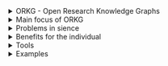 


<details>
<summary> ORKG -  Open Research Knowledge Graphs </summary>
    
#### The Organization

The ORKG is a Organisation with the goal to make scientific papers better findable. 
ORKG achieves this by structuring the research papers using Knowledge Graphs.
This also makes it easier to peer review a paper.
THE ORKG uses RDF as as Base for Knowledge Graph Development.

#### Funding

The ORKG receives funding through grants from the European Research Council (ERC).

#### Overview of the History of ORKG 

https://orkg.org/about/11/History 

#### Gitlab

-ORKG has a  Open Source Gitlab with a lot of information to their Natural Language Processing algorithms, Back- Frontend Information, Special Feature for Covid-19, Ontology and more.

</details>
<details>
    <summary> Main focus of ORKG </summary>

### The Problem
- The science community has communicated the same way since its upcoming.
- Approximately 2,5 million scientific articles are published yearly
- Because of missing structure, researchers cant find relevant papers. (Research flood)

- Causes a scientific crisis:
    - Results can't be reproduced
    - Lack of peer reviewed papers
    - Even in small science field peers drown in a information flood
    - Ultimalely the loss of knowledge occurs
    
### The Solution
    
- "The ORKG makes scientific knowledge human- and machine-actionable and thus enables completely new ways of machine assistance."

- This makes finding the right papers easier and creates more opportuninty for comparisons and reviews.
- Using ORGK, researchers can explore more knowledge and share results over different disciplines.

### Other Activities
	
#### Workshops

- ORKG offers Workshops with topics like:
    - Front- Backend developments
    - Beyond research data infrastructures - exploiting artificial & crowd intelligence for building research knowledge graphs
    - Ontology-driven Research in Material Science
    - And many more
    
#### Events
	
 - ORKG joins and hosts webinars as well as live events with speakers 
</details>






<details>

<summary>Problems in sience</summary>

### - science papers haven't changed over many years. Science is still today mostly on pdfs, which are really bad for machines to read.
### - reproducibility is very low
### - root cause: its hard to communicate with other scientists

	
![meme_works_on_my_machine](https://user-images.githubusercontent.com/45356497/200833852-02d2cb88-1d1b-4a20-92dd-09abe1a7b85a.jpeg)

	


</details>

 <details>
<summary>Benefits for the individual</summary>

### - contribute to building a knowledge base for science 
	
	
### - gain visibilty
	
	
### - provide a key service to your community
	
	
### - convince peer-reviewrs
	
	
### - get qualitative feedback
	
	
### - get cited
  </details>
  
<details>

<summary>Tools</summary>

import:
  - contribution editor
  - csv import
  - survey table import
  - templates

export:
  - REST API
  - Python package
  - SPQARQL endpoint
  - RDF Dump
  
  </details>
  
  
<details>
<summary>Examples</summary>

non technical ways:
- https://orkg.org/contribution-editor?contributions=R3053,R3061,R3044

techincal ways:

for eaxample work with python:
- https://gitlab.com/TIBHannover/orkg/orkg-notebooks
- use sparl syntax:
https://orkg.org/sparql/?help=views#PREFIX%20orkgp%3A%20%3Chttp%3A%2F%2Forkg.org%2Forkg%2Fpredicate%2F%3E%0APREFIX%20orkgc%3A%20%3Chttp%3A%2F%2Forkg.org%2Forkg%2Fclass%2F%3E%0APREFIX%20orkgr%3A%20%3Chttp%3A%2F%2Forkg.org%2Forkg%2Fresource%2F%3E%0Aselect%20%3Ftest%20%3Ftest_2%0Awhere%20%7B%0A%3Ftest_2%20orkgp%3AP5%20%3Ftest%7D%20LIMIT%20100


  </details>
  
  
  




  
  
  
  




